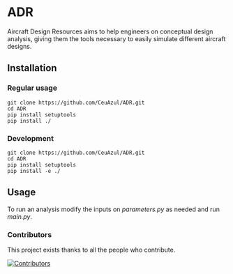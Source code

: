 # ADR
Aircraft Design Resources aims to help engineers on conceptual design analysis, giving them the tools necessary to easily simulate different aircraft designs.

## Installation
### Regular usage
```
git clone https://github.com/CeuAzul/ADR.git
cd ADR
pip install setuptools
pip install ./
```

### Development
```
git clone https://github.com/CeuAzul/ADR.git
cd ADR
pip install setuptools
pip install -e ./
```

## Usage

To run an analysis modify the inputs on *parameters.py* as needed and run *main.py*.

### Contributors

This project exists thanks to all the people who contribute.

[![Contributors](https://contributors-img.web.app/image?repo=CeuAzul/ADR)](https://github.com/CeuAzul/ADR/graphs/contributors)
